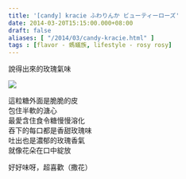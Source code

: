 ```yaml
---
title: '[candy] kracie ふわりんか ビューティーローズ'
date: 2014-03-20T15:15:00.000+08:00
draft: false
aliases: [ "/2014/03/candy-kracie.html" ]
tags : [flavor - 螞蟻族, lifestyle - rosy rosy]
---
```


說得出來的玫瑰氣味  

[![](https://4.bp.blogspot.com/-5j_q7jQaqXQ/XDC16HgSuXI/AAAAAAAAETY/547vfnr04dknvExoEDClNw4R15GKXRQqgCLcBGAs/s640/94.jpg)](https://4.bp.blogspot.com/-5j_q7jQaqXQ/XDC16HgSuXI/AAAAAAAAETY/547vfnr04dknvExoEDClNw4R15GKXRQqgCLcBGAs/s1600/94.jpg)

這粒糖外面是脆脆的皮  
包住半軟的溏心  
最愛含住食令糖慢慢溶化  
吞下的每口都是香甜玫瑰味  
吐出也是濃郁的玫瑰香氣  
就像花朵在口中綻放  
  
好好味呀，超喜歡（撒花）